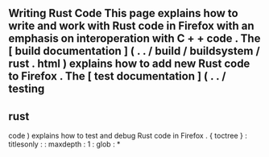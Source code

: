 #
Writing
Rust
Code
This
page
explains
how
to
write
and
work
with
Rust
code
in
Firefox
with
an
emphasis
on
interoperation
with
C
+
+
code
.
The
[
build
documentation
]
(
.
.
/
build
/
buildsystem
/
rust
.
html
)
explains
how
to
add
new
Rust
code
to
Firefox
.
The
[
test
documentation
]
(
.
.
/
testing
-
rust
-
code
)
explains
how
to
test
and
debug
Rust
code
in
Firefox
.
{
toctree
}
:
titlesonly
:
:
maxdepth
:
1
:
glob
:
*
